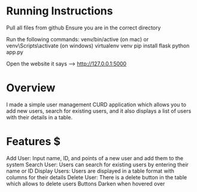 # Running Instructions #
Pull all files from github
Ensure you are in the correct directory

Run the following commands:
venv/bin/active (on mac) or venv\Scripts\activate (on windows)
virtualenv venv
pip install flask
python app.py

Open the website it says --> http://127.0.0.1:5000

# Overview #
I made a simple user management CURD application which allows you to add new users, search for existing users, and it also displays a list of users with their details in a table.

# Features $
Add User: Input name, ID, and points of a new user and add them to the system
Search User: Users can search for existing users by entering their name or ID
Display Users: Users are displayed in a table format with columns for their details
Delete User: There is a delete button in the table which allows to delete users
Buttons Darken when hovered over